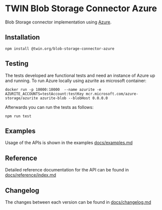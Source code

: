 # TWIN Blob Storage Connector Azure

Blob Storage connector implementation using [Azure](https://learn.microsoft.com/en-us/azure/storage/common/storage-samples-javascript?toc=%2Fazure%2Fstorage%2Fblobs%2Ftoc.json).

## Installation

```shell
npm install @twin.org/blob-storage-connector-azure
```

## Testing

The tests developed are functional tests and need an instance of Azure up and running. To run Azure locally using azurite as microsoft container:

```shell
docker run -p 10000:10000  --name azurite -e AZURITE_ACCOUNTS=testAccount:testKey mcr.microsoft.com/azure-storage/azurite azurite-blob --blobHost 0.0.0.0
```

Afterwards you can run the tests as follows:

```shell
npm run test
```

## Examples

Usage of the APIs is shown in the examples [docs/examples.md](docs/examples.md)

## Reference

Detailed reference documentation for the API can be found in [docs/reference/index.md](docs/reference/index.md)

## Changelog

The changes between each version can be found in [docs/changelog.md](docs/changelog.md)
